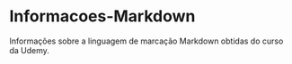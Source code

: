 # Informacoes-Markdown
Informações sobre a linguagem de marcação Markdown obtidas do curso da Udemy.

